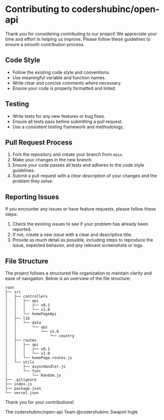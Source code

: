# Contributing to codershubinc/open-api

Thank you for considering contributing to our project! We appreciate your time and effort in helping us improve. Please follow these guidelines to ensure a smooth contribution process.

## Code Style

- Follow the existing code style and conventions.
- Use meaningful variable and function names.
- Write clear and concise comments where necessary.
- Ensure your code is properly formatted and linted.

## Testing

- Write tests for any new features or bug fixes.
- Ensure all tests pass before submitting a pull request.
- Use a consistent testing framework and methodology.

## Pull Request Process

1. Fork the repository and create your branch from `main`.
2. Make your changes in the new branch.
3. Ensure your code passes all tests and adheres to the code style guidelines.
4. Submit a pull request with a clear description of your changes and the problem they solve.

## Reporting Issues

If you encounter any issues or have feature requests, please follow these steps:

1. Check the existing issues to see if your problem has already been reported.
2. If not, create a new issue with a clear and descriptive title.
3. Provide as much detail as possible, including steps to reproduce the issue, expected behavior, and any relevant screenshots or logs.

## File Structure

The project follows a structured file organization to maintain clarity and ease of navigation. Below is an overview of the file structure:

```
root
├── src
│   ├── controllers
│   │   ├── api
│   │   │   ├── v0.1
│   │   │   └── v1.0
│   │   └── homePageApi
│   ├── lib
│   │   └── data
│   │       └── api
│   │           └── v1.0
│   │               └── country
│   ├── routes
│   │   ├── api
│   │   │   ├── v0.1
│   │   │   └── v1.0
│   │   └── homePage.routes.js
│   └── utils
│       ├── asyncHandler.js
│       └── func
│           └── Random.js
├── .gitignore
├── index.js
├── package.json
└── vercel.json
```

Thank you for your contributions!

The codershubinc/open-api Team
@codershubinc Swapnil Ingle
